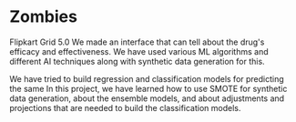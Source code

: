 # Zombies
Flipkart Grid 5.0
We made an interface that can tell about the drug's efficacy and effectiveness.
We have used various ML algorithms and different AI techniques along with synthetic data generation for this. 


We have tried to build regression and classification models for predicting the same 
In this project, we have learned how to use SMOTE for synthetic data generation, about the ensemble models, and about adjustments and projections that are needed to build the classification models.
